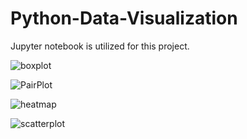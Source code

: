 # Python-Data-Visualization

Jupyter notebook is utilized for this project.

![boxplot](https://user-images.githubusercontent.com/113489022/210680452-f2853af6-c33e-4773-bd94-d14e0f242d97.png)

![PairPlot](https://user-images.githubusercontent.com/113489022/210680456-76ecf943-8450-4073-a8f2-d48c5857fb49.png)

![heatmap](https://user-images.githubusercontent.com/113489022/210680461-a1e38c1f-4134-4a53-928b-a03e25163638.png)

![scatterplot](https://user-images.githubusercontent.com/113489022/210680466-aa065f93-1bed-4e42-95a6-d71c000a37b3.png)
